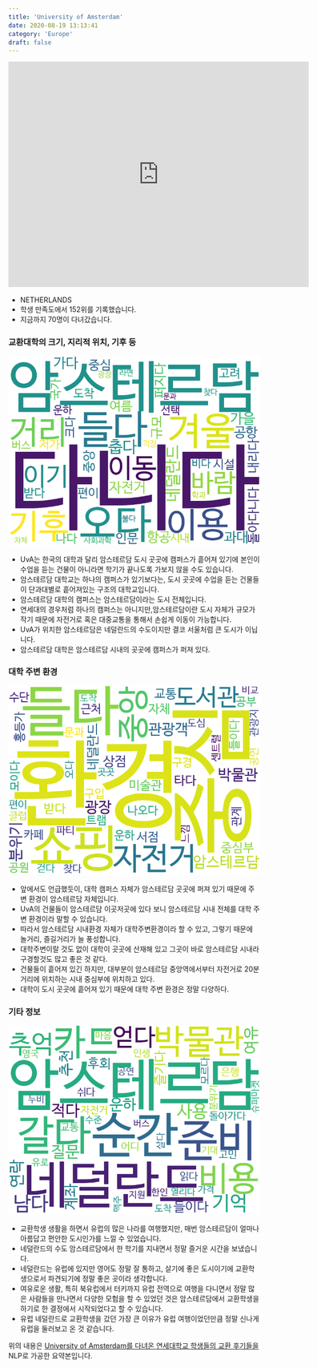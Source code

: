 ```yaml
---
title: 'University of Amsterdam'
date: 2020-08-19 13:13:41
category: 'Europe'
draft: false
---
```


<iframe
width="600"
height="450"
frameborder="0" style="border:0"
src="https://www.google.com/maps/embed/v1/place?key=AIzaSyC9e1AME-pVmWC4hBpFdu5S4dKzyepa3HQ&q=University+of+Amsterdam&center=52.3558182,4.9557263&zoom=14" allowfullscreen>
</iframe>


* NETHERLANDS
* 학생 만족도에서 152위를 기록했습니다.
* 지금까지 70명이 다녀갔습니다. 

### 교환대학의 크기, 지리적 위치, 기후 등

![gen_info-WordCloud](../univ_wordclouds_okt/gen_info/NL000008_gen_info_okt.png)

* UvA는 한국의 대학과 달리 암스테르담 도시 곳곳에 캠퍼스가 흩어져 있기에 본인이 수업을 듣는 건물이 아니라면 학기가 끝나도록 가보지 않을 수도 있습니다.
* 암스테르담 대학교는 하나의 캠퍼스가 있기보다는, 도시 곳곳에 수업을 듣는 건물들이 단과대별로 흩어져있는 구조의 대학교입니다.
* 암스테르담 대학의 캠퍼스는 암스테르담이라는 도시 전체입니다.
* 연세대의 경우처럼 하나의 캠퍼스는 아니지만,암스테르담이란 도시 자체가 규모가 작기 때문에 자전거로 혹은 대중교통을 통해서 손쉽게 이동이 가능합니다.
* UvA가 위치한 암스테르담은 네덜란드의 수도이지만 결코 서울처럼 큰 도시가 이닙니다.
* 암스테르담 대학은 암스테르담 시내의 곳곳에 캠퍼스가 퍼져 있다.


### 대학 주변 환경

![env_info-WordCloud](../univ_wordclouds_okt/env_info/NL000008_env_info_okt.png)

* 앞에서도 언급했듯이, 대학 캠퍼스 자체가 암스테르담 곳곳에 퍼져 있기 때문에 주변 환경이 암스테르담 자체입니다.
* UvA의 건물들이 암스테르담 이곳저곳에 있다 보니 암스테르담 시내 전체를 대학 주변 환경이라 말할 수 있습니다.
* 따라서 암스테르담 시내환경 자체가 대학주변환경이라 할 수 있고, 그렇기 때문에 놀거리, 즐길거리가 늘 풍성합니다.
* 대학주변이랄 것도 없이 대학이 곳곳에 산재해 있고 그곳이 바로 암스테르담 시내라 구경할것도 많고 좋은 것 같다.
* 건물들이 흩어져 있긴 하지만, 대부분이 암스테르담 중앙역에서부터 자전거로 20분 거리에 위치하는 시내 중심부에 위치하고 있다.
* 대학이 도시 곳곳에 흩어져 있기 때문에 대학 주변 환경은 정말 다양하다.


### 기타 정보

![etc_info-WordCloud](../univ_wordclouds_okt/etc_info/NL000008_etc_info_okt.png)

* 교환학생 생활을 하면서 유럽의 많은 나라를 여행했지만, 매번 암스테르담이 얼마나 아름답고 편안한 도시인가를 느낄 수 있었습니다.
* 네덜란드의 수도 암스테르담에서 한 학기를 지내면서 정말 즐거운 시간을 보냈습니다.
* 네덜란드는 유럽에 있지만 영어도 정말 잘 통하고, 살기에 좋은 도시이기에 교환학생으로서 파견되기에 정말 좋은 곳이라 생각합니다.
* 여유로운 생활, 특히 북유럽에서 터키까지 유럽 전역으로 여행을 다니면서 정말 많은 사람들을 만나면서 다양한 모험을 할 수 있었던 것은 암스테르담에서 교환학생을 하기로 한 결정에서 시작되었다고 할 수 있습니다.
* 유럽 네덜란드로 교환학생을 갔던 가장 큰 이유가 유럽 여행이었던만큼 정말 신나게 유럽을 둘러보고 온 것 같습니다.


위의 내용은 [University of Amsterdam를 다녀온 연세대학교 학생들의 교환 후기들을](http://oia.yonsei.ac.kr/partner/expReport.asp?ucode=NL000008&bgbn=A) NLP로 가공한 요약본입니다. 
